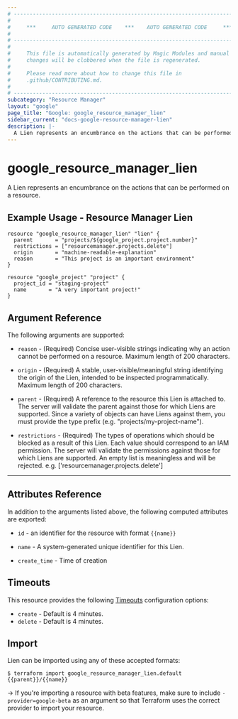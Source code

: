 ```yaml
---
# ----------------------------------------------------------------------------
#
#     ***     AUTO GENERATED CODE    ***    AUTO GENERATED CODE     ***
#
# ----------------------------------------------------------------------------
#
#     This file is automatically generated by Magic Modules and manual
#     changes will be clobbered when the file is regenerated.
#
#     Please read more about how to change this file in
#     .github/CONTRIBUTING.md.
#
# ----------------------------------------------------------------------------
subcategory: "Resource Manager"
layout: "google"
page_title: "Google: google_resource_manager_lien"
sidebar_current: "docs-google-resource-manager-lien"
description: |-
  A Lien represents an encumbrance on the actions that can be performed on a resource.
---
```


# google\_resource\_manager\_lien

A Lien represents an encumbrance on the actions that can be performed on a resource.



## Example Usage - Resource Manager Lien


```hcl
resource "google_resource_manager_lien" "lien" {
  parent       = "projects/${google_project.project.number}"
  restrictions = ["resourcemanager.projects.delete"]
  origin       = "machine-readable-explanation"
  reason       = "This project is an important environment"
}

resource "google_project" "project" {
  project_id = "staging-project"
  name       = "A very important project!"
}
```

## Argument Reference

The following arguments are supported:


* `reason` -
  (Required)
  Concise user-visible strings indicating why an action cannot be performed
  on a resource. Maximum length of 200 characters.

* `origin` -
  (Required)
  A stable, user-visible/meaningful string identifying the origin
  of the Lien, intended to be inspected programmatically. Maximum length of
  200 characters.

* `parent` -
  (Required)
  A reference to the resource this Lien is attached to.
  The server will validate the parent against those for which Liens are supported.
  Since a variety of objects can have Liens against them, you must provide the type
  prefix (e.g. "projects/my-project-name").

* `restrictions` -
  (Required)
  The types of operations which should be blocked as a result of this Lien.
  Each value should correspond to an IAM permission. The server will validate
  the permissions against those for which Liens are supported.  An empty
  list is meaningless and will be rejected.
  e.g. ['resourcemanager.projects.delete']


- - -



## Attributes Reference

In addition to the arguments listed above, the following computed attributes are exported:

* `id` - an identifier for the resource with format `{{name}}`

* `name` -
  A system-generated unique identifier for this Lien.

* `create_time` -
  Time of creation


## Timeouts

This resource provides the following
[Timeouts](/docs/configuration/resources.html#timeouts) configuration options:

- `create` - Default is 4 minutes.
- `delete` - Default is 4 minutes.

## Import

Lien can be imported using any of these accepted formats:

```
$ terraform import google_resource_manager_lien.default {{parent}}/{{name}}
```

-> If you're importing a resource with beta features, make sure to include `-provider=google-beta`
as an argument so that Terraform uses the correct provider to import your resource.
